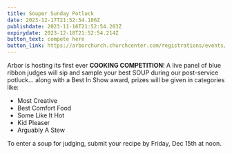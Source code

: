 ```yaml
---
title: Souper Sunday Potluck
date: 2023-12-17T21:52:54.186Z
publishdate: 2023-11-16T21:52:54.203Z
expirydate: 2023-12-18T21:52:54.214Z
button_text: compete here
button_link: https://arborchurch.churchcenter.com/registrations/events/2033930
---
```

Arbor is hosting its first ever **COOKING COMPETITION**! A live panel of blue ribbon judges will sip and sample your best SOUP during our post-service potluck... along with a Best In Show award, prizes will be given in categories like:

* Most Creative 
* Best Comfort Food 
* Some Like It Hot
* Kid Pleaser
* Arguably A Stew

To enter a soup for judging, submit your recipe by Friday, Dec 15th at noon.